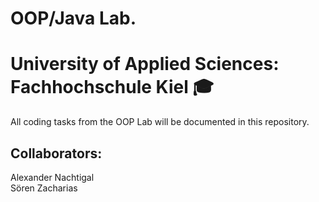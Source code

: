 # OOP/Java Lab.
# University of Applied Sciences: Fachhochschule Kiel 🎓

All coding tasks from the OOP Lab will be documented in this repository. 

## Collaborators: <br>
Alexander Nachtigal <br>
Sören Zacharias <br>
